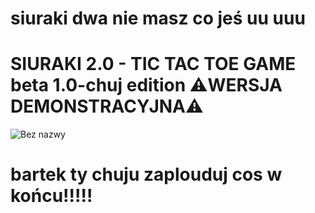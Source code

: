 # siuraki dwa nie masz co jeś uu uuu

# SIURAKI 2.0 - TIC TAC TOE GAME beta 1.0-chuj edition ⚠️WERSJA DEMONSTRACYJNA⚠️
![Bez nazwy](https://github.com/JAMES-BONT-007/projekt-WiA/assets/90573374/b4653453-090e-4e61-b3b8-f92127dcebce)

# bartek ty chuju zaplouduj cos w końcu!!!!!
